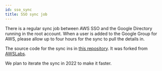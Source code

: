 ```yaml
---
id: sso_sync
title: SSO sync job
---
```

There is a regular sync job between AWS SSO and the Google Directory running in the root account. When a user is added to the Google Group for AWS, please allow up to four hours for the sync to pull the details in. 

The source code for the sync ins in [this repository](https://github.com/LBHackney-IT/ssosync). It was forked from [AWSLabs](https://github.com/awslabs/ssosync).

We plan to iterate the sync in 2022 to make it faster. 
